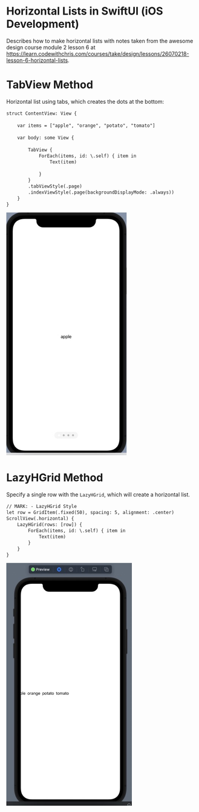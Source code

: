 #  Horizontal Lists in SwiftUI (iOS Development)
Describes how to make horizontal lists with notes taken from the awesome design course module 2
lesson 6 at https://learn.codewithchris.com/courses/take/design/lessons/26070218-lesson-6-horizontal-lists.

# TabView Method
Horizontal list using tabs, which creates the dots at the bottom:
```
struct ContentView: View {
    
    var items = ["apple", "orange", "potato", "tomato"]
    
    var body: some View {
        
        TabView {
            ForEach(items, id: \.self) { item in
                Text(item)
                
            }
        }
        .tabViewStyle(.page)
        .indexViewStyle(.page(backgroundDisplayMode: .always))
    }
}
```

![Screenshot of the TabView list](img\tabViewList.jpeg)

# LazyHGrid Method
Specify a single row with the `LazyHGrid`, which will create a horizontal list.
```
// MARK: - LazyHGrid Style
let row = GridItem(.fixed(50), spacing: 5, alignment: .center)
ScrollView(.horizontal) {
    LazyHGrid(rows: [row]) {
        ForEach(items, id: \.self) { item in
            Text(item)
        }
    }
}
```
![Picture of scrolling horizontal array](img/horizontalArray.jpeg)

